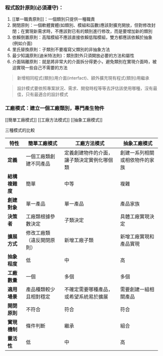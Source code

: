 ### 程式設計原則(必須遵守)：

1. [[單一職責原則]]：一個類別只提供一種職責
2. 開閉原則：一個軟體實體(如類別、模組和函數)應該對擴充開放，但對修改封閉；在實現新需求時，不應該對已有的類別進行修改，而是要增加新的類別
3. 依賴倒置原則：高階模組不應該直接依賴低階模組，雙方都應該依賴於抽象(例如介面)
4. 里氏替換原則：子類別不要複寫父類別的非抽象方法
5. 最少知識原則(迪米特法則)：類別對外只須開放必要的方法和屬性
6. 介面隔離原則：就是將非常大的介面拆分得更小，避免類別在實現介面時，被迫實現一些自己不需要的方法

> 新增相同程式(類別)用介面(interfact)、額外擴充現有程式(類別)用繼承

> 設計模式要依照專案狀況、需求、開發時程等等去評估該使用哪種，沒有最佳，只有最適合的設計模式
### 工廠模式：建立一個工廠類別，專門產生物件
[[簡單工廠模式]]
[[工廠方法模式]]
[[抽象工廠模式]]

三種模式的比較

| 特性        | 簡單工廠模式        | 工廠方法模式                | 抽象工廠模式          |
| --------- | ------------- | --------------------- | --------------- |
| **定義**    | 一個工廠類創建不同產品   | 定義創建物件的介面，讓子類決定實例化哪個類 | 創建一系列相關或相依物件的家族 |
| **結構複雜度** | 簡單            | 中等                    | 複雜              |
| **創建對象**  | 單一產品          | 單一產品                  | 產品家族            |
| **決策者**   | 工廠類根據參數決定     | 子類決定                  | 具體工廠實現決定        |
| **擴展方式**  | 修改工廠類（違反開閉原則） | 新增工廠子類                | 新增工廠實現和產品實現     |
| **抽象程度**  | 低             | 中                     | 高               |
| **工廠數量**  | 一個            | 多個                    | 多個              |
| **適用場景**  | 產品種類較少且相對穩定   | 不確定需要哪種產品，或希望系統易於擴展   | 需要創建一組相關產品      |
| **開閉原則**  | 不符合           | 符合                    | 符合              |
| **實現機制**  | 條件判斷          | 繼承                    | 組合              |
| **靈活性**   | 低             | 中                     | 高               |
